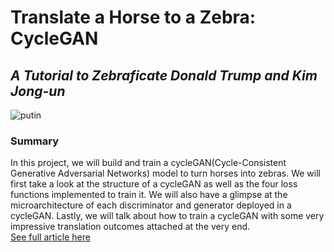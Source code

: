 # Translate a Horse to a Zebra: CycleGAN   
## *A Tutorial to Zebraficate Donald Trump and Kim Jong-un*     
![putin](https://user-images.githubusercontent.com/47257479/102256118-95117100-3ed0-11eb-930c-601b3dfebc45.jpeg)

### Summary
In this project, we will build and train a cycleGAN(Cycle-Consistent Generative Adversarial Networks) model to turn horses into zebras. We will first take a look at the structure of a cycleGAN as well as the four loss functions implemented to train it. We will also have a glimpse at the microarchitecture of each discriminator and generator deployed in a cycleGAN. Lastly, we will talk about how to train a cycleGAN with some very impressive translation outcomes attached at the very end.   
[See full article here](https://towardsdatascience.com/translate-a-horse-to-a-zebra-cyclegan-6c3e12e40f53)
